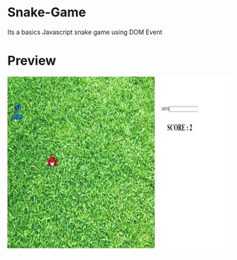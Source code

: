 # Snake-Game
Its a basics Javascript snake game using DOM Event
# Preview
<img src="https://github.com/Surajit0573/Snake-Game/blob/main/Assets/preview.jpg" alt="Preview" width="700" height="400">
